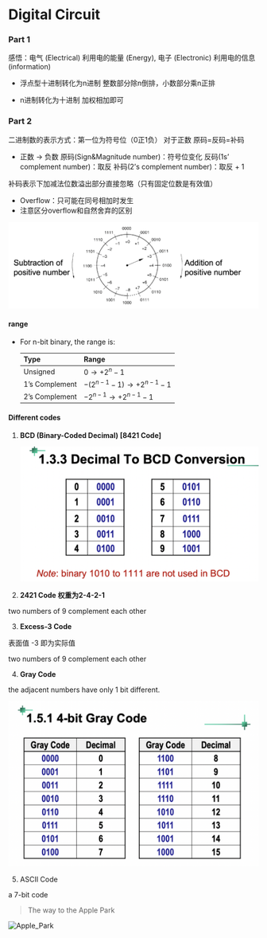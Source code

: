 # Digital Circuit
### Part 1

感悟：电气 (Electrical) 利用电的能量 (Energy), 电子 (Electronic) 利用电的信息 (information)

- 浮点型十进制转化为n进制
整数部分除n倒排，小数部分乘n正排

- n进制转化为十进制
加权相加即可

### Part 2

二进制数的表示方式：第一位为符号位（0正1负）
对于正数 原码=反码=补码

- 正数 -> 负数
原码(Sign&Magnitude number)：符号位变化
反码(1s’ complement number)：取反
补码(2’s complement number)：取反 + 1

补码表示下加减法位数溢出部分直接忽略（只有固定位数是有效值）

- Overflow：只可能在同号相加时发生
- 注意区分overflow和自然舍弃的区别

![clock_view_of_addition](img/class1/clock_view_of_addition.png)

#### range

- For n-bit binary, the range is:
  
  | Type           | Range                             |
  | -------------- | --------------------------------- |
  | Unsigned       | $0 \to +2^n - 1$                  |
  | 1’s Complement | $−(2^{n-1} − 1) \to +2^{n-1} − 1$ |
  | 2’s Complement | $−2^{n-1} \to +2^{n-1} − 1$       |
  



#### Different codes

1. **BCD (Binary-Coded Decimal) [8421 Code]**

   ![decimal2bcd](img/class1/decimal2bcd.png)

2. **2421 Code 权重为2-4-2-1**

two numbers of 9 complement each other

3. **Excess-3 Code**

表面值 -3 即为实际值

two numbers of 9 complement each other

4. **Gray Code**

the adjacent numbers have only 1 bit different.

![4bit_gray_code](img/class1/4bit_gray_code.png)

5. ASCII Code 

a 7-bit code



> The way to the Apple Park

![Apple_Park](img/class1/Apple_Park.png)

